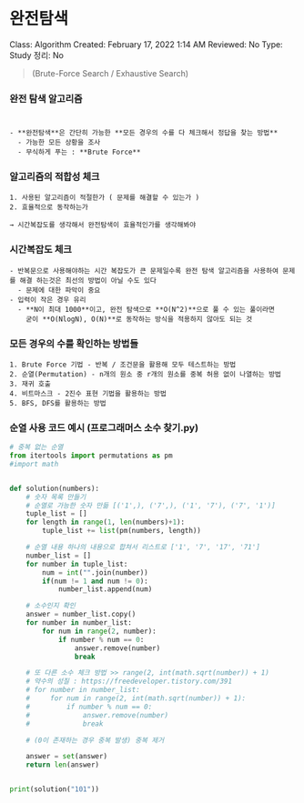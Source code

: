 # 완전탐색

Class: Algorithm
Created: February 17, 2022 1:14 AM
Reviewed: No
Type: Study
정리: No

> (Brute-Force Search / Exhaustive Search)

### 완전 탐색 알고리즘

#

```
- **완전탐색**은 간단히 가능한 **모든 경우의 수를 다 체크해서 정답을 찾는 방법**
  - 가능한 모든 상황을 조사
  - 무식하게 푸는 : **Brute Force**
```

### 알고리즘의 적합성 체크

```
1. 사용된 알고리즘이 적절한가 ( 문제를 해결할 수 있는가 )
2. 효율적으로 동작하는가

→ 시간복잡도를 생각해서 완전탐색이 효율적인가를 생각해봐야
```

### 시간복잡도 체크

```
- 반복문으로 사용해야하는 시간 복잡도가 큰 문제일수록 완전 탐색 알고리즘을 사용하여 문제를 해결 하는것은 최선의 방법이 아닐 수도 있다
  - 문제에 대한 파악이 중요
- 입력이 작은 경우 유리
  - **N이 최대 1000**이고, 완전 탐색으로 **O(N^2)**으로 풀 수 있는 풀이라면
    굳이 **O(NlogN), O(N)**로 동작하는 방식을 적용하지 않아도 되는 것
```

### 모든 경우의 수를 확인하는 방법들

```
1. Brute Force 기법 - 반복 / 조건문을 활용해 모두 테스트하는 방법
2. 순열(Permutation) - n개의 원소 중 r개의 원소를 중복 허용 없이 나열하는 방법
3. 재귀 호출
4. 비트마스크 - 2진수 표현 기법을 활용하는 방법
5. BFS, DFS를 활용하는 방법
```

### 순열 사용 코드 예시 (프로그래머스 소수 찾기.py)

```python
# 중복 없는 순열
from itertools import permutations as pm
#import math


def solution(numbers):
    # 숫자 목록 만들기
    # 순열로 가능한 숫자 만듦 [('1',), ('7',), ('1', '7'), ('7', '1')]
    tuple_list = []
    for length in range(1, len(numbers)+1):
        tuple_list += list(pm(numbers, length))

    # 순열 내용 하나의 내용으로 합쳐서 리스트로 ['1', '7', '17', '71']
    number_list = []
    for number in tuple_list:
        num = int("".join(number))
        if(num != 1 and num != 0):
            number_list.append(num)

    # 소수인지 확인
    answer = number_list.copy()
    for number in number_list:
        for num in range(2, number):
            if number % num == 0:
                answer.remove(number)
                break

    # 또 다른 소수 체크 방법 >> range(2, int(math.sqrt(number)) + 1)
    # 약수의 성질 : https://freedeveloper.tistory.com/391
    # for number in number_list:
    #     for num in range(2, int(math.sqrt(number)) + 1):
    #         if number % num == 0:
    #             answer.remove(number)
    #             break

    # (0이 존재하는 경우 중복 발생) 중복 제거

    answer = set(answer)
    return len(answer)


print(solution("101"))
```

